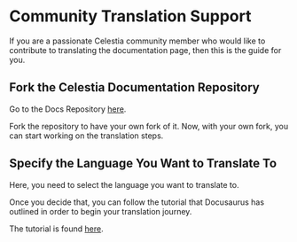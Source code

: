 # Community Translation Support

If you are a passionate Celestia community member who would like to contribute to translating the documentation page, then this is the guide for you.

## Fork the Celestia Documentation Repository

Go to the Docs Repository [here](https://github.com/celestiaorg/docs).

Fork the repository to have your own fork of it. Now, with your own fork, you can start working on the translation steps.

## Specify the Language You Want to Translate To

Here, you need to select the language you want to translate to.

Once you decide that, you can follow the tutorial that Docusaurus has outlined in order to begin your translation journey.

The tutorial is found [here](https://docusaurus.io/docs/i18n/tutorial).
